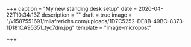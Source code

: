 +++
caption = "My new standing desk setup"
date = 2020-04-22T10:34:13Z
description = ""
draft = true
image = "/v1587551691/milafrerichs.com/uploads/1D7C5252-DE8B-49BC-8373-1D181CA95351_tyc7dm.jpg"
template = "image-micropost"

+++
